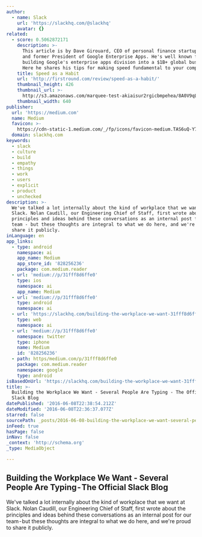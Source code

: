 ```yaml
---
author:
  - name: Slack
    url: 'https://slackhq.com/@slackhq'
    avatar: {}
related:
  - score: 0.5062872171
    description: >-
      This article is by Dave Girouard, CEO of personal finance startup Upstart,
      and former President of Google Enterprise Apps. He's well known for
      building Google's enterprise apps division into a $1B+ global business.
      Here he shares his tips for making speed fundamental to your company.
    title: Speed as a Habit
    url: 'http://firstround.com/review/speed-as-a-habit/'
    thumbnail_height: 426
    thumbnail_url: >-
      http://s3.amazonaws.com/marquee-test-akiaisur2rgicbmpehea/8A0V9qL9TTic0g9CdcXm_Dave%20Hero.jpg
    thumbnail_width: 640
publisher:
  url: 'https://medium.com'
  name: Medium
  favicon: >-
    https://cdn-static-1.medium.com/_/fp/icons/favicon-medium.TAS6uQ-Y7kcKgi0xjcYHXw.ico
  domain: slackhq.com
keywords:
  - slack
  - culture
  - build
  - empathy
  - things
  - work
  - users
  - explicit
  - product
  - unchecked
description: >-
  We've talked a lot internally about the kind of workplace that we want at
  Slack. Nolan Caudill, our Engineering Chief of Staff, first wrote about the
  principles and ideas behind these conversations as an internal post for our
  team - but these thoughts are integral to what we do here, and we're proud to
  share it publicly.
inLanguage: en
app_links:
  - type: android
    namespace: ai
    app_name: Medium
    app_store_id: '828256236'
    package: com.medium.reader
  - url: 'medium://p/31fff8d6ffe0'
    type: ios
    namespace: ai
    app_name: Medium
  - url: 'medium://p/31fff8d6ffe0'
    type: android
    namespace: ai
  - url: 'https://slackhq.com/building-the-workplace-we-want-31fff8d6ffe0'
    type: web
    namespace: ai
  - url: 'medium://p/31fff8d6ffe0'
    namespace: twitter
    type: iphone
    name: Medium
    id: '828256236'
  - path: https/medium.com/p/31fff8d6ffe0
    package: com.medium.reader
    namespace: google
    type: android
isBasedOnUrl: 'https://slackhq.com/building-the-workplace-we-want-31fff8d6ffe0#.cczh8m6o2'
title: >-
  Building the Workplace We Want - Several People Are Typing - The Official
  Slack Blog
datePublished: '2016-06-08T22:38:54.212Z'
dateModified: '2016-06-08T22:36:37.077Z'
starred: false
sourcePath: _posts/2016-06-08-building-the-workplace-we-want-several-people-are-typing-.md
inFeed: true
hasPage: false
inNav: false
_context: 'http://schema.org'
_type: MediaObject

---
```

<article style=""><h1>Building the Workplace We Want - Several People Are Typing - The Official Slack Blog</h1><p>We've talked a lot internally about the kind of workplace that we want at Slack. Nolan Caudill, our Engineering Chief of Staff, first wrote about the principles and ideas behind these conversations as an internal post for our team - but these thoughts are integral to what we do here, and we're proud to share it publicly.</p></article>